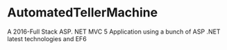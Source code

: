 # AutomatedTellerMachine
A 2016-Full Stack ASP. NET MVC 5 Application using a bunch of ASP .NET latest technologies and EF6
